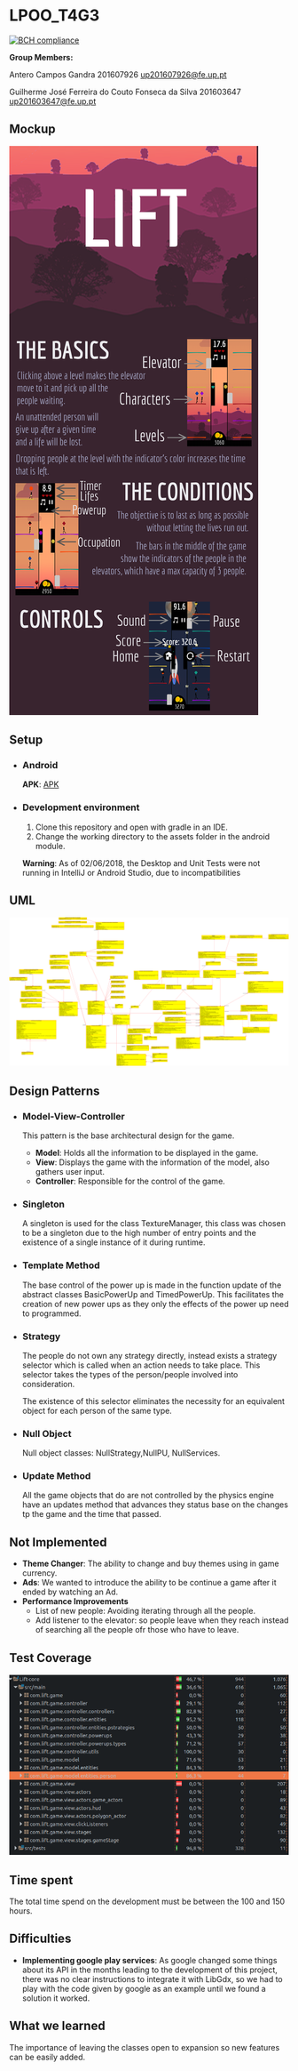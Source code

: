 # LPOO_T4G3
[![BCH compliance](https://bettercodehub.com/edge/badge/GuilhermeJSilva/LPOO1718_T4G3?branch=final_project&token=26c6f8e9a6e79565d346f876933151ac304ef7d7)](https://bettercodehub.com/)

**Group Members:**

Antero Campos Gandra 201607926 up201607926@fe.up.pt

Guilherme José Ferreira do Couto Fonseca da Silva 201603647 up201603647@fe.up.pt

## Mockup

![Mockup](MOCKUP2.png)

## Setup

  * ### Android
    **APK**: [APK](https://drive.google.com/open?id=1CB2SmrCA250k_zOOSifG5IOc9Z1YOUZF)
    
  * ### Development environment
    1. Clone this repository and open with gradle in an IDE.
    2. Change the working directory to the assets folder in the android module.
    
    **Warning**: As of 02/06/2018, the Desktop and Unit Tests were not running in IntelliJ or Android Studio, due to incompatibilities
## UML

![UML](class_diagram.png)

## Design Patterns

 * ### Model-View-Controller
   This pattern is the base architectural design for the game.
   
   * **Model**: Holds all the information to be displayed in the game.
   * **View**: Displays the game with the information of the model, also gathers user input.
   * **Controller**: Responsible for the control of the game.
 
 * ### Singleton
   A singleton is used  for the class TextureManager, this class was chosen to be a singleton due to the high number of entry points and the existence of a single instance of it during runtime.
  
 * ### Template Method
   The base control of the power up is made in the function update of the abstract classes BasicPowerUp and TimedPowerUp.
   This facilitates the creation of new power ups as they only the effects of the power up need to programmed.
 
 * ### Strategy
   The people do not own any strategy directly, instead exists a strategy selector which is called when an action needs to take place.
   This selector takes the types of the person/people involved into consideration.
   
   The existence of this selector eliminates the necessity for an equivalent object for each person of the same type.
   
 * ### Null Object
     Null object classes: NullStrategy,NullPU, NullServices.
                     
 * ### Update Method
     All the game objects that do are not controlled by the physics engine have an updates method that advances they status base on the changes tp the game  and the time that passed.

## Not Implemented
   
 * **Theme Changer**: The ability to change and buy themes using in game currency.
 * **Ads**: We wanted to introduce the ability to be continue a game after it ended by watching an Ad.
 * **Performance Improvements**
    * List of new people: Avoiding iterating through all the people.
    * Add listener to the elevator: so people leave when they reach instead of searching all the people ofr those who have to leave.
   
## Test Coverage

![Coverage](coverage.png)
    
## Time spent
 
The total time spend on the development must be between the 100 and 150 hours.

## Difficulties
 * **Implementing google play services**: As google changed some things about its API in the months leading to the development of this project,
 there was no clear instructions to integrate it with LibGdx, so we had to play with the code given by google as an example until we found a solution it worked.
 
## What we learned
The importance of leaving the classes open to expansion so new features can be easily added. 
